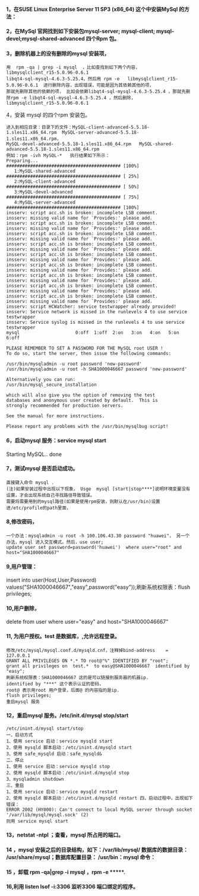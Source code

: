 
#### 1，在SUSE Linux Enterprise Server 11 SP3  (x86_64) 这个中安装MySql 的方法：
#### 2，在MySql 官网找到如下安装包mysql-server; mysql-client; mysql-devel;mysql-shared-advanced  四个Rpm 包。
#### 3，删除机器上的没有删除的mysql 安装项，
```
用  rpm -qa | grep -i mysql  ，比如查找到如下两个内容，
libmysqlclient_r15-5.0.96-0.6.1
libqt4-sql-mysql-4.6.3-5.25.4，然后用 rpm -e   libmysqlclient_r15-5.0.96-0.6.1  进行删除内容，出现错误，可能是因为其依赖其他的项，
那就先删除其他的依赖的项， 比如会依赖libqt4-sql-mysql-4.6.3-5.25.4 ，那就先删除rpm -e libqt4-sql-mysql-4.6.3-5.25.4 ，然后删除，
libmysqlclient_r15-5.0.96-0.6.1
```
4，安装 mysql 的四个rpm 安装包。
```
进入到相应目录：目录下的文件：MySQL-client-advanced-5.5.18-1.sles11.x86_64.rpm  MySQL-server-advanced-5.5.18-1.sles11.x86_64.rpm，
MySQL-devel-advanced-5.5.18-1.sles11.x86_64.rpm   MySQL-shared-advanced-5.5.18-1.sles11.x86_64.rpm
例如：rpm -ivh MySQL-*   执行结果如下所示：
Preparing...                ########################################### [100%]
   1:MySQL-shared-advanced  ########################################### [ 25%]
   2:MySQL-client-advanced  ########################################### [ 50%]
   3:MySQL-devel-advanced   ########################################### [ 75%]
   4:MySQL-server-advanced  ########################################### [100%]
insserv: script acc.sh is broken: incomplete LSB comment.
insserv: missing valid name for `Provides:' please add.
insserv: script acc.sh is broken: incomplete LSB comment.
insserv: missing valid name for `Provides:' please add.
insserv: script acc.sh is broken: incomplete LSB comment.
insserv: missing valid name for `Provides:' please add.
insserv: script acc.sh is broken: incomplete LSB comment.
insserv: missing valid name for `Provides:' please add.
insserv: script acc.sh is broken: incomplete LSB comment.
insserv: missing valid name for `Provides:' please add.
insserv: script acc.sh is broken: incomplete LSB comment.
insserv: missing valid name for `Provides:' please add.
insserv: script acc.sh is broken: incomplete LSB comment.
insserv: missing valid name for `Provides:' please add.
insserv: script acc.sh is broken: incomplete LSB comment.
insserv: missing valid name for `Provides:' please add.
insserv: script acc.sh is broken: incomplete LSB comment.
insserv: missing valid name for `Provides:' please add.
insserv: script HCWatcher: service testwrapper already provided!
insserv: Service network is missed in the runlevels 4 to use service testwrapper
insserv: Service syslog is missed in the runlevels 4 to use service testwrapper
mysql                     0:off  1:off  2:on   3:on   4:on   5:on   6:off

PLEASE REMEMBER TO SET A PASSWORD FOR THE MySQL root USER !
To do so, start the server, then issue the following commands:

/usr/bin/mysqladmin -u root password 'new-password'
/usr/bin/mysqladmin -u root -h SHA1000046667 password 'new-password'

Alternatively you can run:
/usr/bin/mysql_secure_installation

which will also give you the option of removing the test
databases and anonymous user created by default.  This is
strongly recommended for production servers.

See the manual for more instructions.

Please report any problems with the /usr/bin/mysqlbug script!
```
#### 6，启动mysql 服务：service mysql start
Starting MySQL..                                                                                                 done

#### 7，测试mysql 是否启动成功。
```
直接键入命令 mysql .
(注)如果安装过程中出现以下现象， Usge  mysql [start|stop****]说明环境变量没有设置，才会出现系统自己寻找路径导致错误。
需要将需要用到的mysql路径(如果是使用rpm安装，则默认在/usr/bin)设置进/etc/profile的path里面，
```

#### 8,修改密码，
```
一个办法：mysqladmin -u root -h 100.106.43.30 password "huawei"， 另一个办法，mysql 进入交互模式。然后，use user;
update user set password=password('huawei')  where user="root" and host="SHA1000046667"
```
#### 9,用户管理：
insert into user(Host,User,Password) values("SHA1000046667","easy",password("easy"));刷新系统权限表：flush privileges;
#### 10,用户删除，
delete from user where user="easy" and host="SHA1000046667"

#### 11, 为用户授权。test 是数据库，,允许远程登录。
```
修改/etc/mysql/mysql.conf.d/mysqld.cnf，注释掉bind-address	= 127.0.0.1
GRANT ALL PRIVILEGES ON *.* TO root@"%" IDENTIFIED BY "root";
grant all privileges on  test.*  to easy@SHA1000046667  identified by "easy";
刷新系统权限表：SHA1000046667 这的是可以链接到服务器的机器ip. 
identified by "***" 这个表示认证的密码，
root@ 表示用root 用户登录，后面@ 的内容指的是ip.
flush privileges;
重启mysql 服务
```

#### 12，重启mysql 服务。/etc/init.d/mysql stop/start
```
/etc/inint.d/mysql start/stop
一、启动方式
1、使用 service 启动：service mysqld start
2、使用 mysqld 脚本启动：/etc/inint.d/mysqld start
3、使用 safe_mysqld 启动：safe_mysqld&
二、停止
1、使用 service 启动：service mysqld stop
2、使用 mysqld 脚本启动：/etc/inint.d/mysqld stop
3、mysqladmin shutdown
三、重启
1、使用 service 启动：service mysqld restart
2、使用 mysqld 脚本启动：/etc/inint.d/mysqld restart 四，启动过程中，出现如下错误：
ERROR 2002 (HY000): Can't connect to local MySQL server through socket '/var/lib/mysql/mysql.sock' (2)
则用 service mysql start 
```
#### 13，netstat -ntpl ；查看，mysql 所占用的端口。
#### 14 ，mysql 安装之后的目录结构，如下：/var/lib/mysql/  数据库的数据目录：    /usr/share/mysql；数据库配置目录：       /usr/bin：mysql 命令：
#### 15 ，卸载  rpm -qa|grep -i mysql  ，rpm -e *****.
#### 16,利用 listen lsof  -i:3306 监听3306 端口绑定的程序。

